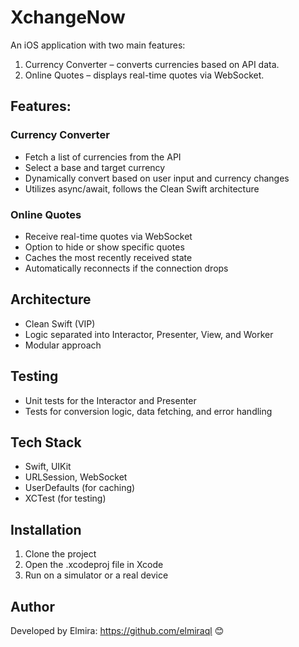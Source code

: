 # XchangeNow

An iOS application with two main features:

1. Currency Converter – converts currencies based on API data.
2. Online Quotes – displays real-time quotes via WebSocket.

## Features:

### Currency Converter
- Fetch a list of currencies from the API
- Select a base and target currency
- Dynamically convert based on user input and currency changes
- Utilizes async/await, follows the Clean Swift architecture

### Online Quotes
- Receive real-time quotes via WebSocket
- Option to hide or show specific quotes
- Caches the most recently received state
- Automatically reconnects if the connection drops

## Architecture
- Clean Swift (VIP)
- Logic separated into Interactor, Presenter, View, and Worker
- Modular approach

## Testing
- Unit tests for the Interactor and Presenter
- Tests for conversion logic, data fetching, and error handling

## Tech Stack
- Swift, UIKit
- URLSession, WebSocket
- UserDefaults (for caching)
- XCTest (for testing)

## Installation
1. Clone the project
2. Open the .xcodeproj file in Xcode
3. Run on a simulator or a real device

## Author

Developed by Elmira: https://github.com/elmiraql 😊
